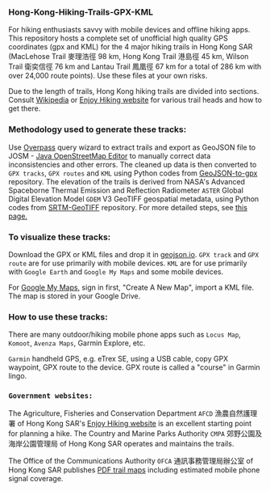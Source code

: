 ### Hong-Kong-Hiking-Trails-GPX-KML

For hiking enthusiasts savvy with mobile devices and offline hiking apps. This repository hosts a complete set of unofficial high quality GPS coordinates (gpx and KML) for the 4 major hiking trails in Hong Kong SAR (MacLehose Trail 麥理浩徑 98 km, Hong Kong Trail 港島徑 45 km, Wilson Trail 衛奕信徑 76 km and Lantau Trail 鳳凰徑 67 km for a total of 286 km with over 24,000 route points). Use these files at your own risks.

Due to the length of trails, Hong Kong hiking trails are divided into sections. Consult [Wikipedia](https://en.wikipedia.org/wiki/List_of_hiking_trails_in_Hong_Kong) or [Enjoy Hiking website](https://www.hiking.gov.hk) for various trail heads and how to get there.

### Methodology used to generate these tracks:

Use [Overpass](https://www.overpass-turbo.eu) query wizard to extract trails and export as GeoJSON file to JOSM - [Java OpenStreetMap Editor](https://josm.openstreetmap.de/) to manually correct data inconsistencies and other errors. The cleaned up data is then converted to `GPX tracks`, `GPX routes` and `KML` using Python codes from [GeoJSON-to-gpx](https://github.com/nicholas-fong/geoJSON-to-gpx) repository. The elevation of the trails is derived from NASA's Advanced Spaceborne Thermal Emission and Reflection Radiometer `ASTER` Global Digital Elevation Model `GDEM` V3 GeoTIFF geospatial metadata, using Python codes from [SRTM-GeoTIFF](https://github.com/nicholas-fong/SRTM-GeoTIFF) repository. For more detailed steps, see [this page.](https://github.com/nicholas-fong/Hong-Kong-Trails-GPX-GeoJSON-KML/blob/main/METHOD.md)

### To visualize these tracks:

Download the GPX or KML files and drop it in [geojson.io](https://geojson.io). `GPX track` and `GPX route` are for use primarily with mobile devices. `KML` are for use primarily with `Google Earth` and `Google My Maps` and some mobile devices. 

For [Google My Maps](https://mymaps.google.com/), sign in first, "Create A New Map", import a KML file. The map is stored in your Google Drive. 

### How to use these tracks:

There are many outdoor/hiking mobile phone apps such as `Locus Map`, `Komoot`, `Avenza Maps`, Garmin Explore, etc. 

`Garmin` handheld GPS, e.g. eTrex SE, using a USB cable, copy GPX waypoint, GPX route to the device. GPX route is called a "course" in Garmin lingo.

### `Government websites:`

The Agriculture, Fisheries and Conservation Department `AFCD` 漁農自然護理署 of Hong Kong SAR's [Enjoy Hiking website](https://www.hiking.gov.hk) is an excellent starting point for planning a hike. The Country and Marine Parks Authority `CMPA` 郊野公園及海岸公園管理局 of Hong Kong SAR operates and maintains the trails.

The Office of the Communications Authority `OFCA` 通訊事務管理局辦公室 of Hong Kong SAR publishes [PDF trail maps](https://www.ofca.gov.hk/en/consumer_focus/guide/safety/country_parks/coverage_survey/digital_map/index.html) including estimated mobile phone signal coverage. 

